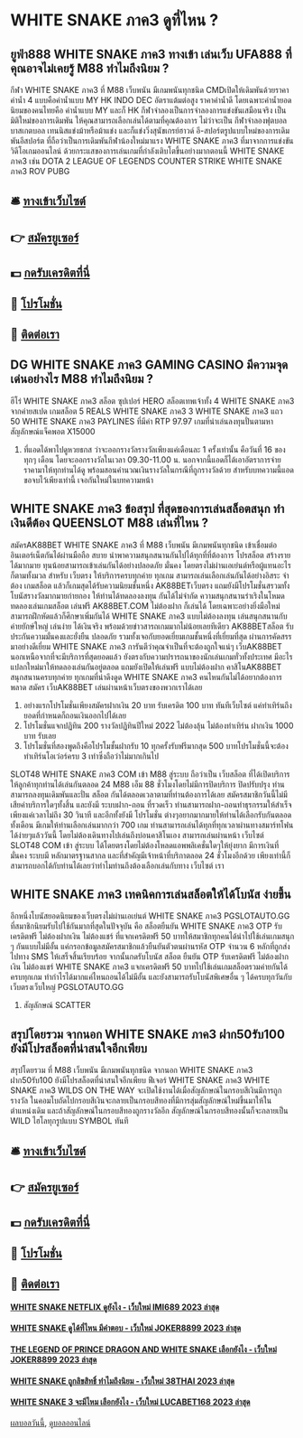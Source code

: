 # WHITE SNAKE ภาค3 ดูที่ไหน ?
## ยูฟ่า888 WHITE SNAKE ภาค3 ทางเข้า เล่นเว็บ UFA888 ที่คุณอาจไม่เคยรู้ M88 ทำไมถึงนิยม ?
กีฬา WHITE SNAKE ภาค3 ที่ M88 เว็บพนัน มีเกมพนันทุกชนิด CMDเปิดให้เดิมพันด้วยราคาค่าน้ำ 4 แบบคือค่าน้ำแบบ MY HK INDO DEC อัตราแต้มต่อสูง ราคาค่าน้ำดี โดยเฉพาะค่าน้ำยอดนิยมของคนไทยคือ ค่าน้ำแบบ MY และก็ HK
กีฬาจำลองเป็นการจำลองการแข่งขันเสมือนจริง เป็นมิติใหม่ของการเดิมพัน ให้คุณสามารถเลือกเล่นได้ตามที่คุณต้องการ ไม่ว่าจะเป็น กีฬาจำลองฟุตบอล บาสเกตบอล เทนนิสแข่งม้าหรือม้าแข่ง และก็แข่งวิ่งสุนัขเกรย์ฮาวด์
อี-สปอร์ตรูปแบบใหม่ของการเดิมพันอีสปอร์ต ที่ถือว่าเป็นการเดิมพันกีฬาน้องใหม่มาแรง WHITE SNAKE ภาค3 ที่มาจากการแข่งขันวิดีโอเกมออนไลน์ ด้วยกระแสของการเล่นเกมที่กำลังเติบโตขึ้นอย่างมากตอนนี้ WHITE SNAKE ภาค3 เช่น DOTA 2 LEAGUE OF LEGENDS COUNTER STRIKE WHITE SNAKE ภาค3 ROV PUBG

## 🛎 [ทางเข้าเว็บไซต์](https://bit.ly/3SdLNi2)
## 👉 [สมัครยูเซอร์](https://bit.ly/3SdLNi2)
## 💵 [กดรับเครดิตที่นี่](https://bit.ly/3dyRKHj)
## 👑 [โปรโมชั่น](https://bit.ly/3dyRKHj)
## 📱 [ติดต่อเรา](https://bit.ly/3dyRKHj)

## DG WHITE SNAKE ภาค3 GAMING CASINO มีความจุดเด่นอย่างไร M88 ทำไมถึงนิยม ?
ฮีโร่ WHITE SNAKE ภาค3 สล็อต ซุปเปอร์ HERO สล็อตเทพเจ้าทั้ง 4 WHITE SNAKE ภาค3 จากค่ายสเปด เกมสล็อต 5 REALS WHITE SNAKE ภาค3 3 WHITE SNAKE ภาค3 แถว 50 WHITE SNAKE ภาค3 PAYLINES ที่มีค่า RTP 97.97 เกมที่น่าเล่นลงทุนปั่นตามหาสัญลักษณ์แจ็คพอต X15000
1. ที่แอดได้พาไปดูหวยธกส ว่าจะออกรางวัลรางวัลเพียงแค่เดือนละ 1 ครั้งเท่านั้น คือวันที่ 16 ของทุกๆ เดือน โดยจะออกรางวัลในเวลา 09.30-11.00 น. นอกจากนี้แอดก็ได้เอาอัตราการจ่ายราคามาให้ทุกท่านได้ดู พร้อมสอนคำนวณเงินรางวัลในกรณีที่ถูกรางวัลด้วย สำหรับบทความนี้แอดขอจบไว้เพียงเท่านี้ เจอกันใหม่ในบทความหน้า

## WHITE SNAKE ภาค3 ข้อสรุป ที่สุดของการเล่นสล็อตสนุก ทำเงินดีต้อง QUEENSLOT M88 เล่นที่ไหน ?
สมัครAK88BET WHITE SNAKE ภาค3 ที่ M88 เว็บพนัน มีเกมพนันทุกชนิด เข้าเชื่อมต่ออินเตอร์เน็ตกันได้ผ่านมือถือ สบาย นำพาความสนุกสนานกันไปได้ทุกที่ที่ต้องการ โปรสล็อต สร้างรายได้มากมาย ทุนน้อยสามารถเข้าเล่นกันได้อย่างปลอดภัย มั่นคง โดยตรงไม่ผ่านเอเย่นต์หรือผู้แทนอะไรก็ตามทั้งมวล สำหรับ เว็บตรง ให้บริการครบทุกค่าย ทุกเกม สามารถเล่นเลือกเล่นกันได้อย่างอิสระ จำต้อง เกมสล็อต แล้วก็เกมสุดได้รับความนิยมชั้นหนึ่ง AK88BETเว็บตรง แถมยังมีโปรโมชั่นสรวมทั้งโบนัสรางวัลมากมายก่ายกอง ให้ท่านได้ทดลองลงทุน กันได้ไม่จำกัด ความสนุกสนานร่าเริงในโหมด ทดลองเล่นเกมสล็อต เล่นฟรี AK88BET.COM ไม่ต้องฝาก ก็เล่นได้ โดยเฉพาะอย่างยิ่งมือใหม่สามารถฝึกหัดแล้วก็ศึกษาเพิ่มกันได้ WHITE SNAKE ภาค3 แบบไม่ต้องลงทุน เล่นสนุกสนานกับค่ายยักษ์ใหญ่ เล่นง่าย ได้เงินจริง พร้อมด้วยข่าวสารถเกมมากไม่น้อยเลยทีเดียว AK88BETสล็อต รับประกันความมั่นคงและยั่งยืน ปลอดภัย รวมทั้งเจอกับยอดเยี่ยมเกมชั้นหนึ่งที่เยี่ยมที่สุด ผ่านการคัดสรรมาอย่างดีเยี่ยม WHITE SNAKE ภาค3 การันตีว่าคุณจำเป็นที่จะต้องถูกใจแน่ๆ เว็บAK88BET นอกเหนือจากที่จะมีบริการที่สุดยอดแล้ว ยังตรงกับความปรารถนาของนักเล่นเกมทั่วทั้งประเทศ มีอะไรแปลกใหม่มาให้ทดลองเล่นกันอยู่ตลอด แถมยังเปิดให้เล่นฟรี แบบไม่ต้องฝาก คาสิโนAK88BET สนุกสนานครบทุกค่าย ทุกเกมที่น่าดึงดูด WHITE SNAKE ภาค3 คนไหนกันไม่ได้อยากต้องการพลาด สมัคร เว็บAK88BET เล่นผ่านหน้าเว็บตรงของพวกเราได้เลย
1. อย่างแรกโปรโมชั่นเพียงสมัครฝากเงิน 20 บาท รับเครดิต 100 บาท ทันทีเว็บไซต์ แค่ทำเทิร์นถึงยอดที่กำหนดก็ถอนเงินออกไปได้เลย
2. โปรโมชั่นแจกปฏิทิน 200 รางวัลปฏิทินปีใหม่ 2022 ไม่ต้องลุ้น ไม่ต้องทำเทิร์น ฝากเงิน 1000 บาท รับเลย
3. โปรโมชั่นที่สองพูดถึงคือโปรโมชั้นฝากรับ 10 ทุกครั้งรับฟรีมากสุด 500 บาทโปรโมชั่นนี้จะต้องทำเทิร์นโอเว่อร์ครบ 3 เท่าซึ่งถือว่าไม่มากเกินไป

SLOT48 WHITE SNAKE ภาค3 COM เข้า M88 สู่ระบบ ถือว่าเป็น เว็บสล็อต ที่ได้เปิดบริการให้ลูกค้าทุกท่านได้เล่นกันตลอด 24 M88 เอ็ม 88 ชั่วโมงโดยไม่มีการปิดบริการ ปิดปรับปรุง ท่านสามารถลงทุนเดิมพันและปั่น สล็อต กันได้ตลอดเวลาตามที่ท่านต้องการได้เลย สมัครสมาชิกวันนี้ไม่มีเสียค่าบริการใดๆทั้งสิ้น และยังมี ระบบฝาก-ถอน ที่รวดเร็ว ท่านสามารถฝาก-ถอนทำธุรกรรมให้สำเร็จเพียงแค่เวลาไม่ถึง 30 วินาที และอีกทั้งยังมี โปรโมชั่น ต่างๆอยากมากมายให้ท่านได้เลือกรับกันตลอดทั้งเดือน มีเกมให้ท่านเลือกเล่นมากกว่า 700 เกม ท่านสามารถเล่นได้ทุกที่ทุกเวลาผ่านทางสมาร์ทโฟนได้ง่ายๆแล้ววันนี้ โดยไม่ต้องเดินทางไปเล่นถึงบ่อนคาสิโนเอง สามารถเล่นผ่านหน้า เว็บไซต์ SLOT48 COM เข้า สู่ระบบ ได้โดยตรงโดยไม่ต้องโหลดแอพพลิเคชั่นใดๆให้ยุ่งยาก มีการเงินที่มั่นคง ระบบมี หลักมาตรฐานสากล และที่สำคัญมีเจ้าหน้าที่บริกาตลอด 24 ชั่วโมงอีกด้วย เพียงเท่านี้ก็สามารถบอกได้กับท่านได้เลยว่าทำไมท่านถึงต้องเลือกเล่นกับทาง เว็บไซต์ เรา

## WHITE SNAKE ภาค3 เทคนิคการเล่นสล็อตให้ได้โบนัส ง่ายขึ้น
อีกหนึ่งโบนัสยอดนิยมของเว็บตรงไม่ผ่านเอเย่นต์ WHITE SNAKE ภาค3 PGSLOTAUTO.GG ที่สมาชิกนิยมรับไปใช้กันมากที่สุดในปัจจุบัน คือ สล็อตยืนยัน WHITE SNAKE ภาค3 OTP รับเครดิตฟรี ไม่ต้องฝากเงิน ไม่ต้องแชร์ ที่แจกเครดิตฟรี 50 บาทให้สมาชิกทุกคนได้นำไปใช้เล่นเกมสนุก ๆ กันแบบไม่มีอั้น แค่กรอกข้อมูลสมัครสมาชิกแล้วยืนยันตัวตนผ่านรหัส OTP จำนวน 6 หลักที่ถูกส่งไปทาง SMS ให้เสร็จสิ้นเรียบร้อย จากนั้นกดรับโบนัส สล็อต ยืนยัน OTP รับเครดิตฟรี ไม่ต้องฝากเงิน ไม่ต้องแชร์ WHITE SNAKE ภาค3 แจกเครดิตฟรี 50 บาทไปใช้เล่นเกมสล็อตรวมค่ายกันได้ครบทุกเกม ทำกำไรได้มากแค่ไหนถอนได้ไม่มีอั้น และยังสามารถรับโบนัสพิเศษอื่น ๆ ได้ครบทุกวันกับเว็บตรงเว็บใหญ่ PGSLOTAUTO.GG
1. สัญลักษณ์ SCATTER

## สรุปโดยรวม จากนอก WHITE SNAKE ภาค3 ฝาก50รับ100 ยังมีโปรสล็อตที่น่าสนใจอีกเพียบ
สรุปโดยรวม ที่ M88 เว็บพนัน มีเกมพนันทุกชนิด จากนอก WHITE SNAKE ภาค3 ฝาก50รับ100 ยังมีโปรสล็อตที่น่าสนใจอีกเพียบ ฟีเจอร์ WHITE SNAKE ภาค3 WHITE SNAKE ภาค3 WILDS ON THE WAY จะเปิดใช้งานได้เมื่อสัญลักษณ์ในกรอบสีเงินมีการถูกรางวัล ในคอมโบถัดไปกรอบสีเงินจะกลายเป็นกรอบสีทองที่มีการสุ่มสัญลักษณ์ใหม่ขึ้นมาให้ในตำแหน่งเดิม และถ้าสัญลักษณ์ในกรอบสีทองถูกรางวัลอีก สัญลักษณ์ในกรอบสีทองนั้นก็จะกลายเป็น WILD ไฮโลทุกรูปแบบ SYMBOL ทันที

## 🛎 [ทางเข้าเว็บไซต์](https://bit.ly/3SdLNi2)
## 👉 [สมัครยูเซอร์](https://bit.ly/3SdLNi2)
## 💵 [กดรับเครดิตที่นี่](https://bit.ly/3dyRKHj)
## 👑 [โปรโมชั่น](https://bit.ly/3dyRKHj)
## 📱 [ติดต่อเรา](https://bit.ly/3dyRKHj)

#### [WHITE SNAKE NETFLIX ดูยังไง - เว็บใหม่ IMI689 2023 ล่าสุด](https://atom.io/themes/white%20snake%20netflix%20ดูยังไง%20-%20เว็บใหม่%20imi689%202023%20ล่าสุด)
#### [WHITE SNAKE ดูได้ที่ไหน มีคำตอบ - เว็บใหม่ JOKER8899 2023 ล่าสุด](https://atom.io/themes/white%20snake%20ดูได้ที่ไหน%20มีคำตอบ%20-%20เว็บใหม่%20joker8899%202023%20ล่าสุด)
#### [THE LEGEND OF PRINCE DRAGON AND WHITE SNAKE เลือกยังไง - เว็บใหม่ JOKER8899 2023 ล่าสุด](https://atom.io/themes/the%20legend%20of%20prince%20dragon%20and%20white%20snake%20เลือกยังไง%20-%20เว็บใหม่%20joker8899%202023%20ล่าสุด)
#### [WHITE SNAKE ถูกลิขสิทธิ์ ทำไมถึงนิยม - เว็บใหม่ 38THAI 2023 ล่าสุด](https://atom.io/themes/white%20snake%20ถูกลิขสิทธิ์%20ทำไมถึงนิยม%20-%20เว็บใหม่%2038thai%202023%20ล่าสุด)
#### [WHITE SNAKE 3 จะมีไหม เลือกยังไง - เว็บใหม่ LUCABET168 2023 ล่าสุด](https://atom.io/themes/white%20snake%203%20จะมีไหม%20เลือกยังไง%20-%20เว็บใหม่%20lucabet168%202023%20ล่าสุด)

[ผลบอลวันนี้](https://siamsport.tv "ผลบอลวันนี้"), [ดูบอลออนไลน์](https://siamsport.tv/ดูบอลสด "ดูบอลออนไลน์")